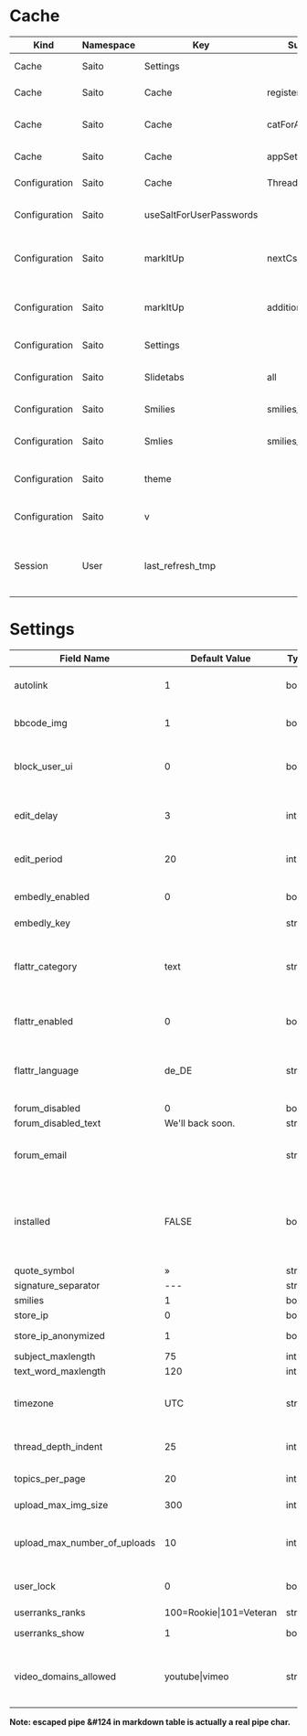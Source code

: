 Cache
=====

Kind 	| Namespace	| Key 			| Subkey			    | Type 	| Comment
-----	| ---------	| ----			| -------			    | ----	| -------
Cache | Saito 		| Settings 	| 						    | 	| Siehe Configuration
Cache | Saito 		| Cache 		| registerGc 	    | timestamp 	| timestamp of last registerGc
Cache | Saito 		| Cache 		| catForAccession	| array 	    | cache for categories for accession
Cache | Saito 		| Cache 		| appSettings	    | array 	    | cache for app settings
Configuration 	| Saito 	| Cache 	| Thread 	| bool 	| if true use thread cache
Configuration 	| Saito 	| useSaltForUserPasswords	| 	| bool 	| unsalted md5 mode for user passwords
Configuration 	| Saito		| markItUp	| nextCssId	| int 	| next CSS-ID for button in the markItUp-CSS
Configuration		| Saito		| markItUp 	| additionalButtons	| array 	| Additional buttons shown in the markItUpEditor
Configuration 	| Saito 	| Settings 	| 	| array 	| Array with App Settings
Configuration 	| Saito 	| Slidetabs 	| all 	| array 	| names of all installed slidetabs
Configuration 	| Saito 	| Smilies 	| smilies_all 	| array 	| Smilies from `smilies` table
Configuration 	| Saito 	| Smlies 	| smilies_all_html	| array 	| Html-formatierte Smilies
Configuration 	| Saito 	| theme 	| 	| string	| theme name; default ist "default"
Configuration 	| Saito 	| v 	| 	| string	| internal revision number
Session 	| User 	| last_refresh_tmp 	| 	| integer	| Speichert letzten Session Login für Mark as Read


Settings
========


Field Name 	| Default Value 	| Type 	| Comment
---------- 	| -------------	| ----- 	| -------
autolink 						| 1 	  | bool 	  | Try to autolink URLs in bbcode
bbcode_img 					| 1 	  | bool 	  | Multimedia in BBCode anzeigen
block_user_ui       | 0     | bool    | Allow Moderators to block users
edit_delay 					| 3 	  | int 	  | time in min. for edit without notice
edit_period 				| 20 	  | int 	  | time in min. for edit with notice
embedly_enabled     | 0     | bool    | Enable embedly support
embedly_key         |       | string  |
flattr_category 		| text  | string	| category tag used by flattr for entries. see flattr.com for available categories
flattr_enabled 			| 0 	  | bool 	  | enables flattr usage for users
flattr_language 		| de_DE | string	| language tag used by flattr for entries. see flattr.com for codes
forum_disabled 			| 0 	  | bool 	  | |
forum_disabled_text | We'll back soon.	| string	|
forum_email 				| 	| string	| forum email address (admin contact)
installed 					| FALSE	| bool 		| true if installer has run and forum is installed; set in bootstrap.php
quote_symbol 	| » 	| string	|
signature_separator 	| --- 	| string	|
smilies 	| 1 	| bool 	| Use Smilies
store_ip            | 0   | bool  | Store user IPs
store_ip_anonymized | 1   | bool  | Store IPs anonymized
subject_maxlength 	| 75 	| int 	|
text_word_maxlength | 120 	| int 	|
timezone						| UTC		| string | default time zone for showing time value
thread_depth_indent 	| 25 	| int 	| max indent level in index view
topics_per_page	| 20 	| int 	| # of topic on index page
upload_max_img_size 	| 300 	| int 	| Max. upload size in kB
upload_max_number_of_uploads 	| 10 	| int 	| Max uploads per User. 0 menas no limit
user_lock 	| 0 	| bool 	| user is not allowed to login
userranks_ranks	| 100=Rookie&#124;101=Veteran	| string	|
userranks_show 	| 1 	| bool 	| use user-ranks
video_domains_allowed 	| youtube&#124;vimeo 	| string	| separated list with allowed flash domains. '*' allows all.

**Note: escaped pipe &#124 in markdown table is actually a real pipe char.**







